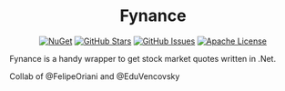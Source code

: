 <h1 align="center">Fynance</h1>

<div align="center">

[![NuGet](https://img.shields.io/nuget/v/fynance.svg)]()
[![GitHub Stars](https://img.shields.io/github/stars/felipeoriani/fynance.svg)](https://github.com/felipeoriani/fynance/stargazers)
[![GitHub Issues](https://img.shields.io/github/issues/felipeoriani/fynance.svg)](https://github.com/felipeoriani/fynance/issues)
[![Apache License](https://img.shields.io/github/license/felipeoriani/fynance.svg)](LICENSE)

</div>

Fynance is a handy wrapper to get stock market quotes written in .Net. 

Collab of @FelipeOriani and @EduVencovsky

